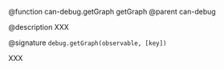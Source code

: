 @function can-debug.getGraph getGraph
@parent can-debug

@description XXX

@signature `debug.getGraph(observable, [key])`

  XXX
